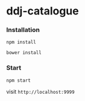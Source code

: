 # ddj-catalogue


### Installation

```
npm install
```
```
bower install
```

### Start

```
npm start
```

visit `http://localhost:9999`